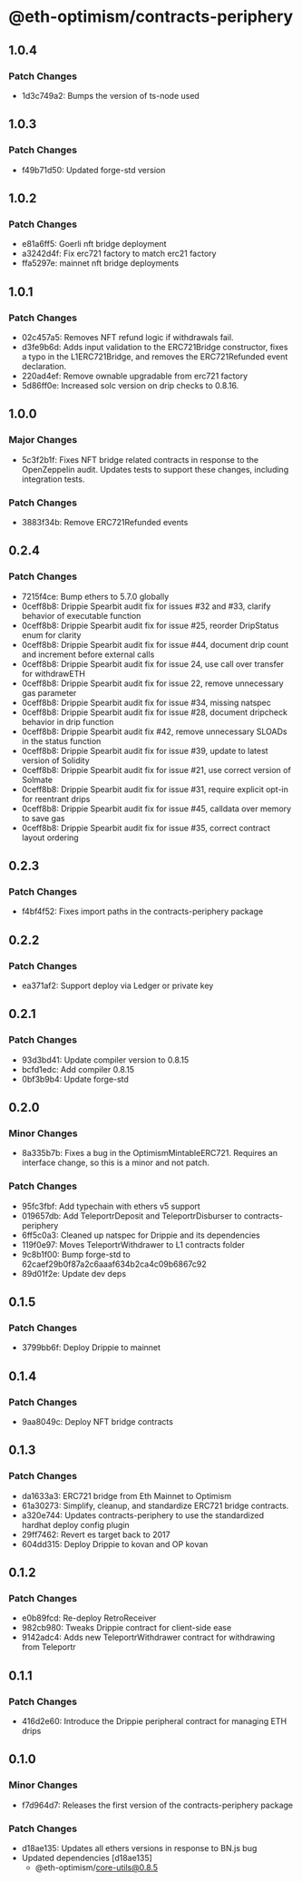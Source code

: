 # @eth-optimism/contracts-periphery

## 1.0.4

### Patch Changes

- 1d3c749a2: Bumps the version of ts-node used

## 1.0.3

### Patch Changes

- f49b71d50: Updated forge-std version

## 1.0.2

### Patch Changes

- e81a6ff5: Goerli nft bridge deployment
- a3242d4f: Fix erc721 factory to match erc21 factory
- ffa5297e: mainnet nft bridge deployments

## 1.0.1

### Patch Changes

- 02c457a5: Removes NFT refund logic if withdrawals fail.
- d3fe9b6d: Adds input validation to the ERC721Bridge constructor, fixes a typo in the L1ERC721Bridge, and removes the ERC721Refunded event declaration.
- 220ad4ef: Remove ownable upgradable from erc721 factory
- 5d86ff0e: Increased solc version on drip checks to 0.8.16.

## 1.0.0

### Major Changes

- 5c3f2b1f: Fixes NFT bridge related contracts in response to the OpenZeppelin audit. Updates tests to support these changes, including integration tests.

### Patch Changes

- 3883f34b: Remove ERC721Refunded events

## 0.2.4

### Patch Changes

- 7215f4ce: Bump ethers to 5.7.0 globally
- 0ceff8b8: Drippie Spearbit audit fix for issues #32 and #33, clarify behavior of executable function
- 0ceff8b8: Drippie Spearbit audit fix for issue #25, reorder DripStatus enum for clarity
- 0ceff8b8: Drippie Spearbit audit fix for issue #44, document drip count and increment before external calls
- 0ceff8b8: Drippie Spearbit audit fix for issue 24, use call over transfer for withdrawETH
- 0ceff8b8: Drippie Spearbit audit fix for issue 22, remove unnecessary gas parameter
- 0ceff8b8: Drippie Spearbit audit fix for issue #34, missing natspec
- 0ceff8b8: Drippie Spearbit audit fix for issue #28, document dripcheck behavior in drip function
- 0ceff8b8: Drippie Spearbit audit fix #42, remove unnecessary SLOADs in the status function
- 0ceff8b8: Drippie Spearbit audit fix for issue #39, update to latest version of Solidity
- 0ceff8b8: Drippie Spearbit audit fix for issue #21, use correct version of Solmate
- 0ceff8b8: Drippie Spearbit audit fix for issue #31, require explicit opt-in for reentrant drips
- 0ceff8b8: Drippie Spearbit audit fix for issue #45, calldata over memory to save gas
- 0ceff8b8: Drippie Spearbit audit fix for issue #35, correct contract layout ordering

## 0.2.3

### Patch Changes

- f4bf4f52: Fixes import paths in the contracts-periphery package

## 0.2.2

### Patch Changes

- ea371af2: Support deploy via Ledger or private key

## 0.2.1

### Patch Changes

- 93d3bd41: Update compiler version to 0.8.15
- bcfd1edc: Add compiler 0.8.15
- 0bf3b9b4: Update forge-std

## 0.2.0

### Minor Changes

- 8a335b7b: Fixes a bug in the OptimismMintableERC721. Requires an interface change, so this is a minor and not patch.

### Patch Changes

- 95fc3fbf: Add typechain with ethers v5 support
- 019657db: Add TeleportrDeposit and TeleportrDisburser to contracts-periphery
- 6ff5c0a3: Cleaned up natspec for Drippie and its dependencies
- 119f0e97: Moves TeleportrWithdrawer to L1 contracts folder
- 9c8b1f00: Bump forge-std to 62caef29b0f87a2c6aaaf634b2ca4c09b6867c92
- 89d01f2e: Update dev deps

## 0.1.5

### Patch Changes

- 3799bb6f: Deploy Drippie to mainnet

## 0.1.4

### Patch Changes

- 9aa8049c: Deploy NFT bridge contracts

## 0.1.3

### Patch Changes

- da1633a3: ERC721 bridge from Eth Mainnet to Optimism
- 61a30273: Simplify, cleanup, and standardize ERC721 bridge contracts.
- a320e744: Updates contracts-periphery to use the standardized hardhat deploy config plugin
- 29ff7462: Revert es target back to 2017
- 604dd315: Deploy Drippie to kovan and OP kovan

## 0.1.2

### Patch Changes

- e0b89fcd: Re-deploy RetroReceiver
- 982cb980: Tweaks Drippie contract for client-side ease
- 9142adc4: Adds new TeleportrWithdrawer contract for withdrawing from Teleportr

## 0.1.1

### Patch Changes

- 416d2e60: Introduce the Drippie peripheral contract for managing ETH drips

## 0.1.0

### Minor Changes

- f7d964d7: Releases the first version of the contracts-periphery package

### Patch Changes

- d18ae135: Updates all ethers versions in response to BN.js bug
- Updated dependencies [d18ae135]
  - @eth-optimism/core-utils@0.8.5
